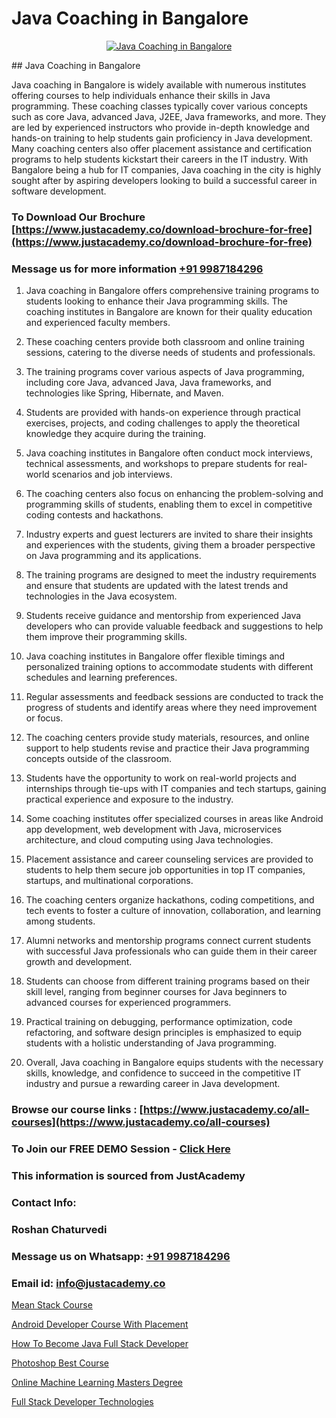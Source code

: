 # Java Coaching in Bangalore

<p align="center">
  <a href="https://justacademy.co/course-detail/core-java-training">
    <img src="https://justacademy.co/storage2/course_image/1677245426_course_image.webp" alt="Java Coaching in Bangalore">
  </a>
</p>
## Java Coaching in Bangalore

Java coaching in Bangalore is widely available with numerous institutes offering courses to help individuals enhance their skills in Java programming. These coaching classes typically cover various concepts such as core Java, advanced Java, J2EE, Java frameworks, and more. They are led by experienced instructors who provide in-depth knowledge and hands-on training to help students gain proficiency in Java development. Many coaching centers also offer placement assistance and certification programs to help students kickstart their careers in the IT industry. With Bangalore being a hub for IT companies, Java coaching in the city is highly sought after by aspiring developers looking to build a successful career in software development.
### To Download Our Brochure [https://www.justacademy.co/download-brochure-for-free](https://www.justacademy.co/download-brochure-for-free)
### Message us for more information [+91 9987184296](https://api.whatsapp.com/send?phone=919987184296)
1) Java coaching in Bangalore offers comprehensive training programs to students looking to enhance their Java programming skills. The coaching institutes in Bangalore are known for their quality education and experienced faculty members.

2) These coaching centers provide both classroom and online training sessions, catering to the diverse needs of students and professionals.

3) The training programs cover various aspects of Java programming, including core Java, advanced Java, Java frameworks, and technologies like Spring, Hibernate, and Maven.

4) Students are provided with hands-on experience through practical exercises, projects, and coding challenges to apply the theoretical knowledge they acquire during the training.

5) Java coaching institutes in Bangalore often conduct mock interviews, technical assessments, and workshops to prepare students for real-world scenarios and job interviews.

6) The coaching centers also focus on enhancing the problem-solving and programming skills of students, enabling them to excel in competitive coding contests and hackathons.

7) Industry experts and guest lecturers are invited to share their insights and experiences with the students, giving them a broader perspective on Java programming and its applications.

8) The training programs are designed to meet the industry requirements and ensure that students are updated with the latest trends and technologies in the Java ecosystem.

9) Students receive guidance and mentorship from experienced Java developers who can provide valuable feedback and suggestions to help them improve their programming skills.

10) Java coaching institutes in Bangalore offer flexible timings and personalized training options to accommodate students with different schedules and learning preferences.

11) Regular assessments and feedback sessions are conducted to track the progress of students and identify areas where they need improvement or focus.

12) The coaching centers provide study materials, resources, and online support to help students revise and practice their Java programming concepts outside of the classroom.

13) Students have the opportunity to work on real-world projects and internships through tie-ups with IT companies and tech startups, gaining practical experience and exposure to the industry.

14) Some coaching institutes offer specialized courses in areas like Android app development, web development with Java, microservices architecture, and cloud computing using Java technologies.

15) Placement assistance and career counseling services are provided to students to help them secure job opportunities in top IT companies, startups, and multinational corporations.

16) The coaching centers organize hackathons, coding competitions, and tech events to foster a culture of innovation, collaboration, and learning among students.

17) Alumni networks and mentorship programs connect current students with successful Java professionals who can guide them in their career growth and development.

18) Students can choose from different training programs based on their skill level, ranging from beginner courses for Java beginners to advanced courses for experienced programmers.

19) Practical training on debugging, performance optimization, code refactoring, and software design principles is emphasized to equip students with a holistic understanding of Java programming.

20) Overall, Java coaching in Bangalore equips students with the necessary skills, knowledge, and confidence to succeed in the competitive IT industry and pursue a rewarding career in Java development.

### Browse our course links : [https://www.justacademy.co/all-courses](https://www.justacademy.co/all-courses) 
### To Join our FREE DEMO Session - [Click Here](https://www.justacademy.co/register-for-course-demo)


### This information is sourced from JustAcademy
### Contact Info:
### Roshan Chaturvedi
### Message us on Whatsapp: [+91 9987184296](https://api.whatsapp.com/send?phone=919987184296)
### Email id: [info@justacademy.co](mailto:info@justacademy.co)
                
[Mean Stack Course](https://www.linkedin.com/pulse/mean-stack-course-justacademy-chandigarh-1qjte?trackingId=dcd9ViP4voRntqG7BFwaDw%3D%3D&lipi=urn%3Ali%3Apage%3Ad_flagship3_company_admin%3BWufQlDx4QTmF2D0sEhqzSw%3D%3D)

[Android Developer Course With Placement](https://www.linkedin.com/pulse/android-developer-course-placement-software-training-sunnyvale-2khdf/)

[How To Become Java Full Stack Developer](https://medium.com/@ranepooja/how-to-become-java-full-stack-developer-e514ec4e2e1a)

[Photoshop Best Course](https://medium.com/@negishivu99/photoshop-best-course-c0f3eb28b30e)

[Online Machine Learning Masters Degree](https://justacademyin.github.io/justacademy/online-machine-learning-masters-degree)

[Full Stack Developer Technologies](https://justacademyin.github.io/justacademy/full-stack-developer-technologies)

